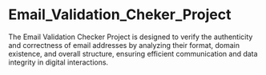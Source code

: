 # Email_Validation_Cheker_Project
The Email Validation Checker Project is designed to verify the authenticity and correctness of email addresses by analyzing their format, domain existence, and overall structure, ensuring efficient communication and data integrity in digital interactions.
